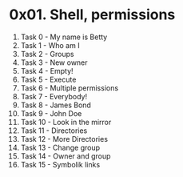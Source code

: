# 0x01. Shell, permissions

1. Task 0 - My name is Betty
2. Task 1 - Who am I
3. Task 2 - Groups
4. Task 3 - New owner
5. Task 4 - Empty!
6. Task 5 - Execute
7. Task 6 - Multiple permissions
8. Task 7 - Everybody!
9. Task 8 - James Bond
10. Task 9 - John Doe
11. Task 10 - Look in the mirror
12. Task 11 - Directories
13. Task 12 - More Directories
14. Task 13 - Change group
15. Task 14 - Owner and group
16. Task 15 - Symbolik links
